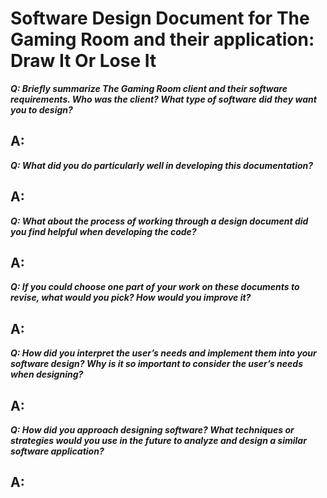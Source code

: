 # Software Design Document for The Gaming Room and their application: Draw It Or Lose It


**_Q: Briefly summarize The Gaming Room client and their software requirements. Who was the client? What type of software did they want you to design?_**

## A:

**_Q: What did you do particularly well in developing this documentation?_**

## A:

**_Q: What about the process of working through a design document did you find helpful when developing the code?_**

## A:

**_Q: If you could choose one part of your work on these documents to revise, what would you pick? How would you improve it?_**

## A:

**_Q: How did you interpret the user’s needs and implement them into your software design? Why is it so important to consider the user’s needs when designing?_**

## A:

**_Q: How did you approach designing software? What techniques or strategies would you use in the future to analyze and design a similar software application?_**

## A:
